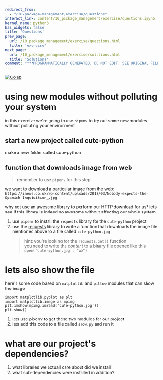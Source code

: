 ```yaml
---
redirect_from:
  - "/10-package-management/exercise/questions"
interact_link: content/10_package_management/exercise/questions.ipynb
kernel_name: python3
has_widgets: false
title: 'Questions'
prev_page:
  url: /10_package_management/exercise/questions.html
  title: 'exercise'
next_page:
  url: /10_package_management/exercise/solutions.html
  title: 'Solutions'
comment: "***PROGRAMMATICALLY GENERATED, DO NOT EDIT. SEE ORIGINAL FILES IN /content***"
---
```

<a href="https://colab.research.google.com/github/aviadr1/learn-advanced-python/blob/master/content/10_package_management/exercise/questions.ipynb" target="_blank">
<img src="https://colab.research.google.com/assets/colab-badge.svg" 
     title="Open this file in Google Colab" alt="Colab"/>
</a>




# using new modules without polluting your system

in this exercize we're going to use `pipenv` to try out some new modules without polluting your environment



## start a new project called cute-python

make a new folder called cute-python



## function that downloads image from web

> remember to use `pipenv` for this step

we want to download a particular image from the web: <br>
```https://inews.co.uk/wp-content/uploads/2018/03/Nobody-expects-the-Spanish-Inquisition_.jpg```

why not use an awesome library to perform our HTTP download for us?
lets see if this library is indeed so awesome without affecting our whole system.

1. use `pipenv` to install the `requests` library for the `cute-python` project
2. use the [requests](https://2.python-requests.org/en/master/) library to write a function that downloads the image file mentioned above to a file called `cute-python.jpg`
   > hint: you're looking for the `requests.get()` function, <br>
   > you need to write the _content_ to a binary file opened like this `open('cute-python.jpg', "wb")`



# lets also show the file
here's some code based on `matplotlib` and `pillow` modules that can show the image
```
import matplotlib.pyplot as plt
import matplotlib.image as mpimg
plt.imshow(mpimg.imread('cute-python.jpg'))
plt.show()
```

1. lets use pipenv to get these two modules for our project
2. lets add this code to a file called `show.py` and run it




# what are our project's dependencies?

1. what libraries we actuall care about did we install
2. what sub-dependencies were installed in addition?

